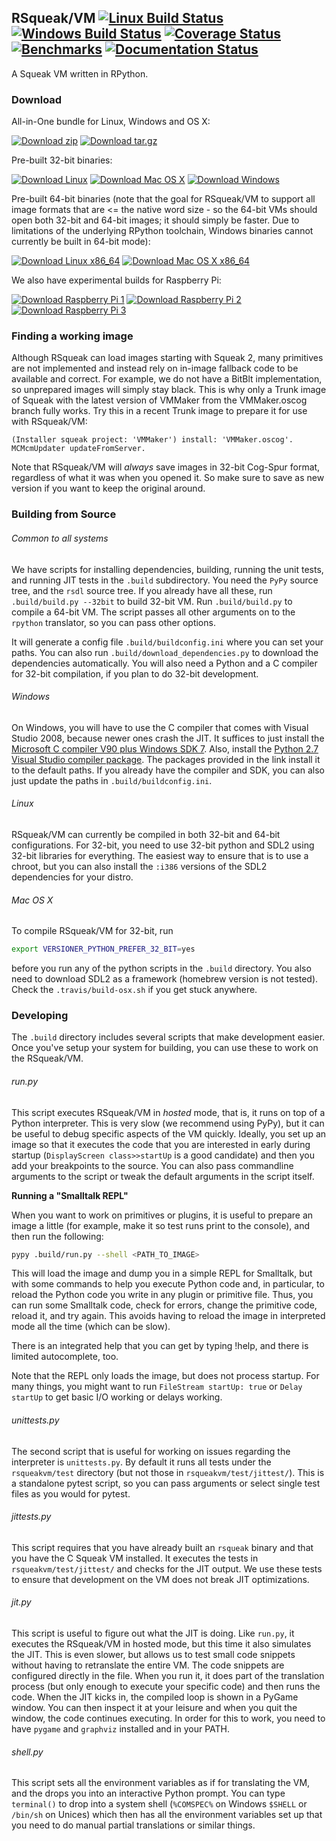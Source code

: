 ## RSqueak/VM [![Linux Build Status](https://travis-ci.org/HPI-SWA-Lab/RSqueak.svg?branch=master)](https://travis-ci.org/HPI-SWA-Lab/RSqueak) [![Windows Build Status](https://ci.appveyor.com/api/projects/status/e37a79tt5irr7sx1/branch/master?svg=true)](https://ci.appveyor.com/project/timfel/rsqueak) [![Coverage Status](https://coveralls.io/repos/github/HPI-SWA-Lab/RSqueak/badge.svg?branch=master)](https://coveralls.io/github/HPI-SWA-Lab/RSqueak?branch=master) [![Benchmarks](https://img.shields.io/badge/benchmarks-open-yellowgreen.svg)](http://speed.squeak.org/) [![Documentation Status](https://readthedocs.org/projects/rsqueak/badge/?version=latest)](http://rsqueak.readthedocs.io/en/latest/?badge=latest)

A Squeak VM written in RPython.

### Download

All-in-One bundle for Linux, Windows and OS X:

[![Download zip](https://img.shields.io/badge/Download-zip-blue.svg)](https://www.hpi.uni-potsdam.de/hirschfeld/artefacts/rsqueak/bundle/RSqueak.zip) [![Download tar.gz](https://img.shields.io/badge/Download-tar.gz-blue.svg)](https://www.hpi.uni-potsdam.de/hirschfeld/artefacts/rsqueak/bundle/RSqueak.tar.gz)

Pre-built 32-bit binaries:

[![Download Linux](https://img.shields.io/badge/Download-Linux-blue.svg)](https://www.hpi.uni-potsdam.de/hirschfeld/artefacts/rsqueak/rsqueak-linux-latest) [![Download Mac OS X](https://img.shields.io/badge/Download-Mac_OS_X-blue.svg)](https://www.hpi.uni-potsdam.de/hirschfeld/artefacts/rsqueak/rsqueak-darwin-latest) [![Download Windows](https://img.shields.io/badge/Download-Windows-blue.svg)](https://www.hpi.uni-potsdam.de/hirschfeld/artefacts/rsqueak/rsqueak-win32-latest.exe)

Pre-built 64-bit binaries (note that the goal for RSqueak/VM to support all
image formats that are <= the native word size - so the 64-bit VMs should open
both 32-bit and 64-bit images; it should simply be faster. Due to limitations of
the underlying RPython toolchain, Windows binaries cannot currently be built in
64-bit mode):

[![Download Linux x86_64](https://img.shields.io/badge/Download-Linux_x86__64-blue.svg)](https://www.hpi.uni-potsdam.de/hirschfeld/artefacts/rsqueak/rsqueak-linux-x86_64-latest) [![Download Mac OS X x86_64](https://img.shields.io/badge/Download-Mac%20OS%20X%20x86__64-blue.svg)](https://www.hpi.uni-potsdam.de/hirschfeld/artefacts/rsqueak/rsqueak-darwin-x86_64-latest)

We also have experimental builds for Raspberry Pi:

[![Download Raspberry Pi 1](https://img.shields.io/badge/Download-Raspberry_Pi_1-blue.svg)](https://www.hpi.uni-potsdam.de/hirschfeld/artefacts/rsqueak/rsqueak-linux-armv6raspbian-latest) [![Download Raspberry Pi 2](https://img.shields.io/badge/Download-Raspberry_Pi_2-blue.svg)](https://www.hpi.uni-potsdam.de/hirschfeld/artefacts/rsqueak/rsqueak-linux-armv7-araspbian-latest) [![Download Raspberry Pi 3](https://img.shields.io/badge/Download-Raspberry_Pi_3-blue.svg)](https://www.hpi.uni-potsdam.de/hirschfeld/artefacts/rsqueak/rsqueak-linux-armv8-araspbian-latest)

### Finding a working image

Although RSqueak can load images starting with Squeak 2, many primitives are not
implemented and instead rely on in-image fallback code to be available and
correct. For example, we do not have a BitBlt implementation, so unprepared
images will simply stay black. This is why only a Trunk image of Squeak with the
latest version of VMMaker from the VMMaker.oscog branch fully works. Try this in
a recent Trunk image to prepare it for use with RSqueak/VM:

```Smalltalk
(Installer squeak project: 'VMMaker') install: 'VMMaker.oscog'.
MCMcmUpdater updateFromServer.
```

Note that RSqueak/VM will *always* save images in 32-bit Cog-Spur format,
regardless of what it was when you opened it. So make sure to save as new
version if you want to keep the original around.

### Building from Source

###### Common to all systems

We have scripts for installing dependencies, building, running the unit tests,
and running JIT tests in the `.build` subdirectory. You need the `PyPy` source
tree, and the `rsdl` source tree. If you already have all these, run
`.build/build.py --32bit` to build 32-bit VM. Run `.build/build.py` to compile a
64-bit VM. The script passes all other arguments on to the `rpython` translator,
so you can pass other options.

It will generate a config file `.build/buildconfig.ini` where you can set your
paths. You can also run `.build/download_dependencies.py` to download the
dependencies automatically. You will also need a Python and a C compiler for
32-bit compilation, if you plan to do 32-bit development.

###### Windows

On Windows, you will have to use the C compiler that comes with Visual Studio
2008, because newer ones crash the JIT. It suffices to just install the
[Microsoft C compiler V90 plus Windows SDK 7](https://github.com/HPI-SWA-Lab/RSqueak/releases/download/Dependencies/vc_stdx86.zip).
Also, install the [Python 2.7 Visual Studio compiler package](aka.ms/vcpython27).
The
packages provided in the link install it to the default paths. If you already
have the compiler and SDK, you can also just update the paths in
`.build/buildconfig.ini`.

###### Linux

RSqueak/VM can currently be compiled in both 32-bit and 64-bit
configurations. For 32-bit, you need to use 32-bit python and SDL2 using 32-bit
libraries for everything. The easiest way to ensure that is to use a chroot, but
you can also install the `:i386` versions of the SDL2 dependencies for your
distro.

###### Mac OS X

To compile RSqueak/VM for 32-bit, run

```bash
export VERSIONER_PYTHON_PREFER_32_BIT=yes
```

before you run any of the python scripts in the `.build` directory. You also
need to download SDL2 as a framework (homebrew version is not tested). Check
the `.travis/build-osx.sh` if you get stuck anywhere.

### Developing

The `.build` directory includes several scripts that make development
easier. Once you've setup your system for building, you can use these
to work on the RSqueak/VM.

###### run.py

This script executes RSqueak/VM in *hosted* mode, that is, it runs on
top of a Python interpreter. This is very slow (we recommend using PyPy),
but it can be useful to debug specific aspects of the VM quickly. Ideally,
you set up an image so that it executes the code that you are interested in
early during startup (`DisplayScreen class>>startUp` is a good candidate)
and then you add your breakpoints to the source. You can also pass commandline
arguments to the script or tweak the default arguments in the script itself.

__Running a "Smalltalk REPL"__

When you want to work on primitives or plugins, it is useful to prepare an image
a little (for example, make it so test runs print to the console), and then run
the following:

```bash
pypy .build/run.py --shell <PATH_TO_IMAGE>
```

This will load the image and dump you in a simple REPL for Smalltalk, but with
some commands to help you execute Python code and, in particular, to reload the
Python code you write in any plugin or primitive file. Thus, you can run some
Smalltalk code, check for errors, change the primitive code, reload it, and try
again. This avoids having to reload the image in interpreted mode all the time
(which can be slow).

There is an integrated help that you can get by typing !help, and there is
limited autocomplete, too.

Note that the REPL only loads the image, but does not process startup. For many
things, you might want to run `FileStream startUp: true` or `Delay startUp` to
get basic I/O working or delays working.

###### unittests.py

The second script that is useful for working on issues regarding the
interpreter is `unittests.py`. By default it runs all tests under the
`rsqueakvm/test` directory (but not those in `rsqueakvm/test/jittest/`). This
is a standalone pytest script, so you can pass arguments or select single
test files as you would for pytest.

###### jittests.py

This script requires that you have already built an `rsqueak` binary and
that you have the C Squeak VM installed. It executes the tests in
`rsqueakvm/test/jittest/` and checks for the JIT output. We use these tests to
ensure that development on the VM does not break JIT optimizations.

###### jit.py

This script is useful to figure out what the JIT is doing. Like `run.py`,
it executes the RSqueak/VM in hosted mode, but this time it also simulates
the JIT. This is even slower, but allows us to test small code snippets
without having to retranslate the entire VM. The code snippets are configured
directly in the file. When you run it, it does part of the translation process
(but only enough to execute your specific code) and then runs the code. When
the JIT kicks in, the compiled loop is shown in a PyGame window. You can then
inspect it at your leisure and when you quit the window, the code continues
executing. In order for this to work, you need to have `pygame` and `graphviz`
installed and in your PATH.

###### shell.py

This script sets all the environment variables as if for translating the VM,
and the drops you into an interactive Python prompt. You can type `terminal()`
to drop into a system shell (`%COMSPEC%` on Windows `$SHELL` or `/bin/sh` on
Unices) which then has all the environment variables set up that you need to
do manual partial translations or similar things.
